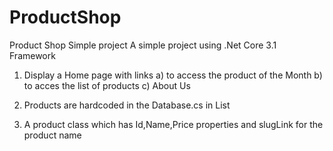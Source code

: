 # ProductShop
Product Shop Simple project
A simple project using .Net Core 3.1 Framework

1. Display a Home page with links 
  a) to access the product of the Month
  b) to acces the list of products
  c) About Us
  
2. Products are hardcoded in the Database.cs in List<Product>
3. A product class which has Id,Name,Price properties and slugLink for the product name
